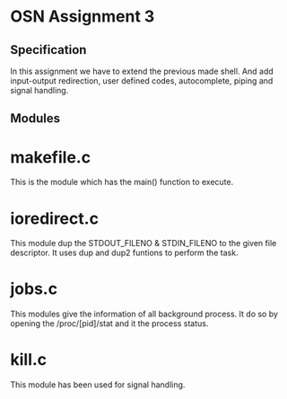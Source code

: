 # OSN Assignment 3

## Specification

In this assignment we have to extend the previous made shell. 
And add input-output redirection, user defined codes, autocomplete,
piping and signal handling.

## Modules

# makefile.c
This is the module which has the main() function to execute.

# ioredirect.c
This module dup the STDOUT_FILENO & STDIN_FILENO to the given file descriptor.
It uses dup and dup2 funtions to perform the task.

# jobs.c
This modules give the information of all background process. It do so by
opening the /proc/[pid]/stat and it the process status.

# kill.c
This module has been used for signal handling.